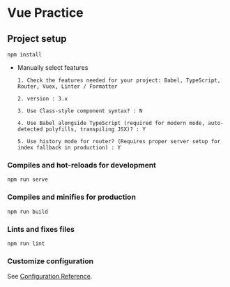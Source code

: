 # Vue Practice

## Project setup

```
npm install
```

- Manually select features

  ```
  1. Check the features needed for your project: Babel, TypeScript, Router, Vuex, Linter / Formatter

  2. version : 3.x

  3. Use Class-style component syntax? : N

  4. Use Babel alongside TypeScript (required for modern mode, auto-detected polyfills, transpiling JSX)? : Y

  5. Use history mode for router? (Requires proper server setup for index fallback in production) : Y
  ```

### Compiles and hot-reloads for development

```
npm run serve
```

### Compiles and minifies for production

```
npm run build
```

### Lints and fixes files

```
npm run lint
```

### Customize configuration

See [Configuration Reference](https://cli.vuejs.org/config/).
